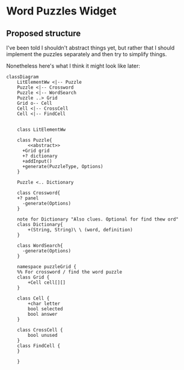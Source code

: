 # Word Puzzles Widget

## Proposed structure

I've been told I shouldn't abstract things yet, but rather that I should implement the puzzles separately and then try to simplify things.

Nonetheless here's what I think it might look like later:

```mermaid
classDiagram
    LitElementWw <|-- Puzzle
    Puzzle <|-- Crossword
    Puzzle <|-- WordSearch
    Puzzle ..> Grid
    Grid o-- Cell
    Cell <|-- CrossCell
    Cell <|-- FindCell
    
    
    class LitElementWw

    class Puzzle{
        <<abstract>>
      +Grid grid
      +? dictionary
      +addInput()
      +generate(PuzzleType, Options)
    }

    Puzzle <.. Dictionary
    
    class Crossword{
    +? panel
      -generate(Options)
    }

    note for Dictionary "Also clues. Optional for find thew ord"
    class Dictionary{
        +(String, String)\ \ (word, definition)
    }

    class WordSearch{
      -generate(Options)
    }

    namespace puzzleGrid {
    %% For crossword / find the word puzzle
    class Grid {
        +Cell cell[][]
    }

    class Cell {
        +char letter
        bool selected
        bool answer
    }

    class CrossCell {
        bool unused
    }
    class FindCell {
    }

    }
```